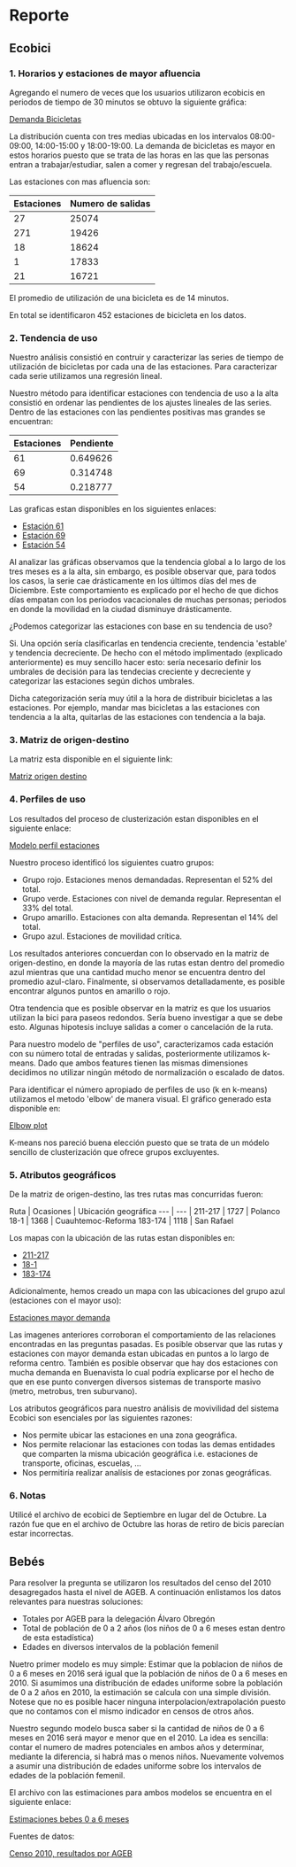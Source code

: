 # Reporte

## Ecobici

### 1. Horarios y estaciones de mayor afluencia

Agregando el numero de veces que los usuarios utilizaron ecobicis en periodos de tiempo de 30 minutos se obtuvo la siguiente gráfica:

[Demanda Bicicletas](https://www.dropbox.com/s/pgmis7r1jpoyokj/demanda_bicis.png?dl=0)

La distribución cuenta con tres medias ubicadas en los intervalos 08:00-09:00, 14:00-15:00 y 18:00-19:00. La demanda de bicicletas es mayor en estos horarios puesto que se trata de las horas en las que las personas entran a trabajar/estudiar, salen a comer y regresan del trabajo/escuela.

Las estaciones con mas afluencia son:

Estaciones | Numero de salidas
---- | -----
27   | 25074
271  | 19426
18   | 18624
1    | 17833
21   | 16721

El promedio de utilización de una bicicleta es de 14 minutos.

En total se identificaron 452 estaciones de bicicleta en los datos.

### 2. Tendencia de uso

Nuestro análisis consistió en contruir y caracterizar las series de tiempo de utilización de bicicletas por cada una de las estaciones. Para caracterizar cada serie utilizamos una regresión lineal.

Nuestro método para identificar estaciones con tendencia de uso a la alta consistió en ordenar las pendientes de los ajustes lineales de las series. Dentro de las estaciones con las pendientes positivas mas grandes se encuentran:

Estaciones | Pendiente
--- | ---
61 | 0.649626
69 | 0.314748
54 | 0.218777

Las graficas estan disponibles en los siguientes enlaces:

* [Estación 61](https://www.dropbox.com/s/ew4evrw8ubl7cyz/estacion_61.png?dl=0)
* [Estación 69](https://www.dropbox.com/s/re7bu2d87lren8g/estacion_69.png?dl=0)
* [Estación 54](https://www.dropbox.com/s/7w0db94uitbo8ya/estacion_54.png?dl=0)

Al analizar las gráficas observamos que la tendencia global a lo largo de los tres meses es a la alta, sin embargo, es posible observar que, para todos los casos, la serie cae drásticamente en los últimos días del mes de Diciembre. Este comportamiento es explicado por el hecho de que dichos días empatan con los periodos vacacionales de muchas personas; periodos en donde la movilidad en la ciudad disminuye drásticamente.

¿Podemos categorizar las estaciones con base en su tendencia de uso?

Si. Una opción sería clasificarlas en tendencia creciente, tendencia 'estable' y tendencia decreciente. De hecho con el método implimentado (explicado anteriormente) es muy sencillo hacer esto: sería necesario definir los umbrales de decisión para las tendecias creciente y decreciente y categorizar las estaciones según dichos umbrales.

Dicha categorización sería muy útil a la hora de distribuir bicicletas a las estaciones. Por ejemplo, mandar mas bicicletas a las estaciones con tendencia a la alta, quitarlas de las estaciones con tendencia a la baja.

### 3. Matriz de origen-destino

La matriz esta disponible en el siguiente link:

[Matriz origen destino](https://www.dropbox.com/s/kajimzstszctxhu/heatmap.png?dl=0)

### 4. Perfiles de uso

Los resultados del proceso de clusterización estan disponibles en el siguiente enlace:

[Modelo perfil estaciones](https://www.dropbox.com/s/h7587uma8hzlyrb/demanda_estaciones.png?dl=0)

Nuestro proceso identificó los siguientes cuatro grupos:
* Grupo rojo. Estaciones menos demandadas. Representan el 52% del total.
* Grupo verde. Estaciones con nivel de demanda regular. Representan el 33% del total.
* Grupo amarillo. Estaciones con alta demanda. Representan el 14% del total.
* Grupo azul. Estaciones de movilidad crítica.

Los resultados anteriores concuerdan con lo observado en la matriz de origen-destino, en donde la mayoría de las rutas estan dentro del promedio azul
mientras que una cantidad mucho menor se encuentra dentro del promedio azul-claro. Finalmente, si observamos detalladamente, es posible encontrar algunos puntos en amarillo o rojo.

Otra tendencia que es posible observar en la matriz es que los usuarios utilizan la bici para paseos redondos. Sería bueno investigar a que se debe esto. Algunas hipotesis incluye salidas a comer o cancelación de la ruta.

Para nuestro modelo de "perfiles de uso", caracterizamos cada estación con su número total de entradas y salidas, posteriormente utilizamos k-means. Dado que ambos features tienen las mismas dimensiones decidimos no utilizar ningún método de normalización o escalado de datos.

Para identificar el número apropiado de perfiles de uso (k en k-means) utilizamos el metodo 'elbow' de manera visual. El gráfico generado esta disponible en:

[Elbow plot](https://www.dropbox.com/s/x8jf9zlspnwtvz0/kmeans-elbow.png?dl=0)

K-means nos pareció buena elección puesto que se trata de un módelo sencillo de clusterización que ofrece grupos excluyentes.

### 5. Atributos geográficos

De la matriz de origen-destino, las tres rutas mas concurridas fueron:

Ruta | Ocasiones | Ubicación geográfica 
--- | --- | 
211-217 | 1727 | Polanco
18-1 | 1368 | Cuauhtemoc-Reforma
183-174 | 1118 | San Rafael

Los mapas con la ubicación de las rutas estan disponibles en:
* [211-217](https://www.dropbox.com/s/6xm4o1ki9xarvl5/route_211_217.png?dl=0)
* [18-1](https://www.dropbox.com/s/sr7v8q8c3suz9n1/route_18_1.png?dl=0)
* [183-174](https://www.dropbox.com/s/nofho6r3uvh2jwc/route_183_174.png?dl=0)

Adicionalmente, hemos creado un mapa con las ubicaciones del grupo azul (estaciones con el mayor uso):

[Estaciones mayor demanda](https://www.dropbox.com/s/2y8vwd4j6trm75z/estaciones.png?dl=0)

Las imagenes anteriores corroboran el comportamiento de las relaciones encontradas en las preguntas pasadas. Es posible observar que las rutas y estaciones con mayor demanda estan ubicadas en puntos a lo largo de reforma centro.
También es posible observar que hay dos estaciones con mucha demanda en Buenavista lo cual podría explicarse por el hecho de que en ese punto convergen diversos sistemas de transporte masivo (metro, metrobus, tren suburvano).

Los atributos geográficos para nuestro análisis de movivilidad del sistema Ecobici son esenciales por las siguientes razones:
* Nos permite ubicar las estaciones en una zona geográfica.
* Nos permite relacionar las estaciones con todas las demas entidades que comparten la misma ubicación geográfica i.e. estaciones de transporte, oficinas, escuelas, ...
* Nos permitiría realizar analísis de estaciones por zonas geográficas.

### 6. Notas

Utilicé el archivo de ecobici de Septiembre en lugar del de Octubre. La razón fue que en el archivo de Octubre las horas de retiro de bicis parecían estar incorrectas.

## Bebés

Para resolver la pregunta se utilizaron los resultados del censo del 2010 desagregados hasta el nivel de AGEB. A continuación enlistamos los datos relevantes para nuestras soluciones:

* Totales por AGEB para la delegación Álvaro Obregón
* Total de población de 0 a 2 años (los niños de 0 a 6 meses estan dentro de esta estadística)
* Edades en diversos intervalos de la población femenil

Nuetro primer modelo es muy simple: Estimar que la poblacion de niños de 0 a 6 meses en 2016 será igual que la población de niños de 0 a 6 meses en 2010.
Si asumimos una distribución de edades uniforme sobre la población de 0 a 2 años en 2010, la estimación se calcula con una simple división. 
Notese que no es posible hacer ninguna interpolacion/extrapolación puesto que no contamos con el mismo indicador en censos de otros años.

Nuestro segundo modelo busca saber si la cantidad de niños de 0 a 6 meses en 2016 será mayor e menor que en el 2010. La idea es sencilla: contar el numero de madres potenciales en ambos años y determinar, mediante la diferencia, si habrá mas o menos niños. Nuevamente volvemos a asumir una distribución de edades uniforme sobre los intervalos de edades de la población femenil.


El archivo con las estimaciones para ambos modelos se encuentra en el siguiente enlace:

[Estimaciones bebes 0 a 6 meses](https://www.dropbox.com/s/dstpkuj6t3047zi/ageb.csv?dl=0)

Fuentes de datos:

[Censo 2010, resultados por AGEB](http://www.inegi.org.mx/sistemas/consulta_resultados/ageb_urb2010.aspx?c=28111&s=est)

